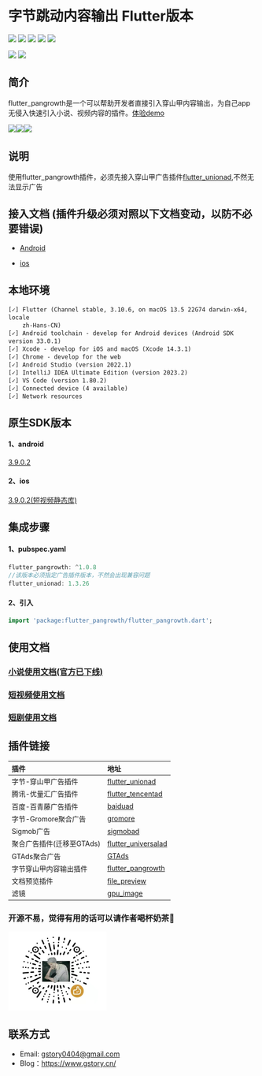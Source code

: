 # 字节跳动内容输出 Flutter版本

<p>
<a href="https://pub.flutter-io.cn/packages/flutter_pangrowth"><img src=https://img.shields.io/pub/v/flutter_pangrowth?color=orange></a>
<a href="https://pub.flutter-io.cn/packages/flutter_pangrowth"><img src=https://img.shields.io/pub/likes/flutter_pangrowth></a>
<a href="https://pub.flutter-io.cn/packages/flutter_pangrowth"><img src=https://img.shields.io/pub/points/flutter_pangrowth></a>
<a href="https://github.com/gstory0404/flutter_pangrowth/commits"><img src=https://img.shields.io/github/last-commit/gstory0404/flutter_pangrowth></a>
<a href="https://github.com/gstory0404/flutter_pangrowth"><img src=https://img.shields.io/github/stars/gstory0404/flutter_pangrowth></a>
</p>
<p>
<a href="http://qm.qq.com/cgi-bin/qm/qr?_wv=1027&k=VhD0AZSmzvsD3fu7CeQFkzpBQHMHANb1&authKey=W7JGJ0HKklyhP1jyBvbTF2Dkw0cq4UmhVSx2zXVdIm6n48Xrto%2B7%2B1n9jbkAadyF&noverify=0&group_code=649574038"><img src=https://img.shields.io/badge/flutter%E4%BA%A4%E6%B5%81%E7%BE%A4-649574038-blue></a>
<a href="http://qm.qq.com/cgi-bin/qm/qr?_wv=1027&k=9I9lyXewEsEnx0f00EOF_9hEcFmG5Bmg&authKey=AJfQ8%2FhOLcoJ0p5B16EITjFav1IIs3UAerZSUsWZfa0evuklgxibHti51AYlZgI3&noverify=0&group_code=769626410"><img src=https://img.shields.io/badge/flutter%E4%BA%A4%E6%B5%81%E7%BE%A42-769626410-blue></a>
</p>

## 简介
flutter_pangrowth是一个可以帮助开发者直接引入穿山甲内容输出，为自己app无侵入快速引入小说、视频内容的插件。[体验demo](https://www.pgyer.com/sUQU)

<img src="https://github.com/gstory0404/flutter_pangrowth/blob/master/images/1639014433814834.gif" width="30%"><img src="https://github.com/gstory0404/flutter_pangrowth/blob/master/images/video.gif" width="30%"><img src="https://github.com/gstory0404/flutter_pangrowth/blob/master/images/playlet.gif" width="30%">

## 说明

使用flutter_pangrowth插件，必须先接入穿山甲广告插件[flutter_unionad](https://github.com/gstory0404/flutter_unionad),不然无法显示广告

## 接入文档 (插件升级必须对照以下文档变动，以防不必要错误)

* [Android](https://github.com/gstory0404/flutter_pangrowth/blob/master/Android.md)

* [ios](https://github.com/gstory0404/flutter_pangrowth/blob/master/IOS.md)

## 本地环境
```
[✓] Flutter (Channel stable, 3.10.6, on macOS 13.5 22G74 darwin-x64, locale
    zh-Hans-CN)
[✓] Android toolchain - develop for Android devices (Android SDK version 33.0.1)
[✓] Xcode - develop for iOS and macOS (Xcode 14.3.1)
[✓] Chrome - develop for the web
[✓] Android Studio (version 2022.1)
[✓] IntelliJ IDEA Ultimate Edition (version 2023.2)
[✓] VS Code (version 1.80.2)
[✓] Connected device (4 available)
[✓] Network resources
```

## 原生SDK版本
#### 1、android
[3.9.0.2](https://www.csjplatform.com/union/media/union/download/detail?id=81&docId=61278ade8b4d7d004768125c&osType=)

#### 2、ios
[3.9.0.2(短视频静态库)](https://www.csjplatform.com/union/media/union/download/detail?id=81&docId=614564ca6b639b0042135d6b&osType=)

## 集成步骤
#### 1、pubspec.yaml
```Dart
flutter_pangrowth: ^1.0.8
//该版本必须指定广告插件版本，不然会出现兼容问题
flutter_unionad: 1.3.26
```

#### 2、引入
```Dart
import 'package:flutter_pangrowth/flutter_pangrowth.dart';
```

## 使用文档

### [小说使用文档(官方已下线)](https://github.com/gstory0404/flutter_pangrowth/blob/branch_video/doc/novel.md)
### [短视频使用文档](https://github.com/gstory0404/flutter_pangrowth/blob/branch_video/doc/video.md)
### [短剧使用文档](https://github.com/gstory0404/flutter_pangrowth/blob/branch_video/doc/playlet.md)

## 插件链接

|插件|地址|
|:----|:----|
|字节-穿山甲广告插件|[flutter_unionad](https://github.com/gstory0404/flutter_unionad)|
|腾讯-优量汇广告插件|[flutter_tencentad](https://github.com/gstory0404/flutter_tencentad)|
|百度-百青藤广告插件|[baiduad](https://github.com/gstory0404/baiduad)|
|字节-Gromore聚合广告|[gromore](https://github.com/gstory0404/gromore)|
|Sigmob广告|[sigmobad](https://github.com/gstory0404/sigmobad)|
|聚合广告插件(迁移至GTAds)|[flutter_universalad](https://github.com/gstory0404/flutter_universalad)|
|GTAds聚合广告|[GTAds](https://github.com/gstory0404/GTAds)|
|字节穿山甲内容输出插件|[flutter_pangrowth](https://github.com/gstory0404/flutter_pangrowth)|
|文档预览插件|[file_preview](https://github.com/gstory0404/file_preview)|
|滤镜|[gpu_image](https://github.com/gstory0404/gpu_image)|

### 开源不易，觉得有用的话可以请作者喝杯奶茶🧋
<img src="https://github.com/gstory0404/flutter_pangrowth/blob/master/images/weixin.jpg" width = "200" height = "160" alt="打赏"/>

## 联系方式
* Email: gstory0404@gmail.com
* Blog：https://www.gstory.cn/



